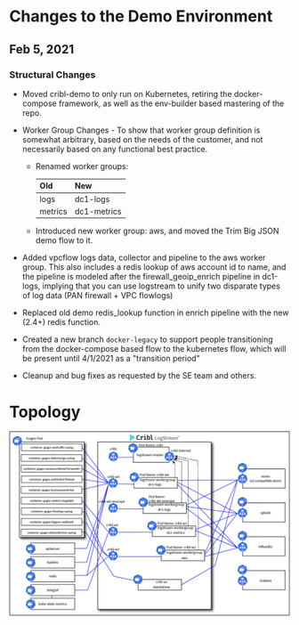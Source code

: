 # Changes to the Demo Environment

## Feb 5, 2021

### Structural Changes

* Moved cribl-demo to only run on Kubernetes, retiring the docker-compose framework, as well as the env-builder based mastering of the repo. 
* Worker Group Changes - To show that worker group definition is somewhat arbitrary, based on the needs of the customer, and not necessarily based on any functional best practice.

	* Renamed worker groups:

      |Old|New|
      |---|---|
      |logs|dc1-logs|
      |metrics|dc1-metrics|

    * Introduced new worker group: aws, and moved the Trim Big JSON demo flow to it.
    
* Added vpcflow logs data, collector and pipeline to the aws worker group. This also includes a redis lookup of aws account id to name, and the pipeline is modeled after the firewall_geoip_enrich pipeline in dc1-logs, implying that you can use logstream to unify two disparate types of log data (PAN firewall + VPC flowlogs)

* Replaced old demo redis_lookup function in enrich pipeline with the new (2.4+) redis function.

* Created a new branch `docker-legacy` to support people transitioning from the docker-compose based flow to the kubernetes flow, which will be present until 4/1/2021 as a "transition period"

* Cleanup and bug fixes as requested by the SE team and others.

# Topology
![Cribl-Demo Topology](img/cribl-demo-topology.png)
